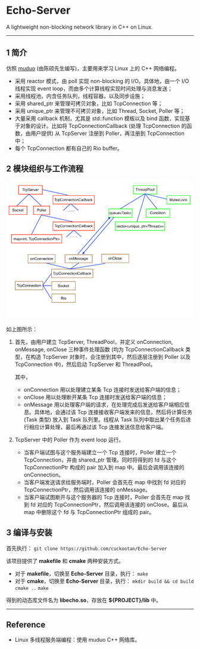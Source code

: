 # Echo-Server

A lightweight non\-blocking network library in C++ on Linux.

---

## 1 简介

仿照 [muduo][1] (由陈硕先生编写)，主要用来学习 Linux 上的 C++ 网络编程。

-   采用 reactor 模式，由 poll 实现 non\-blocking 的 I/O。具体地，由一个 I/O 线程实现 event loop，而由多个计算线程实现时间处理与消息发送；
-   采用线程池，内含任务队列，线程容器，以及同步设施；
-   采用 shared\_ptr 来管理可拷贝对象，比如 TcpConnection 等；
-   采用 unique\_ptr 来管理不可拷贝对象，比如 Thread, Socket, Poller 等；
-   大量采用 callback 机制，尤其是 std::function 模板以及 bind 函数，实现基于对象的设计。比如将 TcpConnectionCallback (处理 TcpConnection 的函数，由用户提供) 从 TcpServer 注册到 Poller，再注册到 TcpConnection 中；
-   每个 TcpConnection 都有自己的 Rio buffer。

## 2 模块组织与工作流程

![echo_server](./echo_server.png)

如上图所示：

1.  首先，由用户建立 TcpServer, ThreadPool，并定义 onConnection, onMessage, onClose 三种事件处理函数 (均为 TcpConnectionCallback 类型，在构造 TcpServer 对象时，会注册到其中，然后逐层注册到 Poller 以及 TcpConnection 中)，然后启动 TcpServer 和 ThreadPool。

    其中，

    -   onConnection 用以处理建立某条 Tcp 连接时发送给客户端的信息；
    -   onClose 用以处理断开某条 Tcp 连接时发送给客户端的信息；
    -   onMessage 用以处理客户端的请求，在处理完成后发送给客户端相应信息。具体地，会通过该 Tcp 连接接收客户端发来的信息，然后将计算任务 (Task 类型) 放入到 Task 队列里。线程从 Task 队列中取出某个任务后进行相应计算处理，最后再通过该 Tcp 连接发送信息给客户端。
2.  TcpServer 中的 Poller 作为 event loop 运行。

    -   当客户端试图与这个服务端建立一个 Tcp 连接时，Poller 建立一个 TcpConnection，并由 shared\_ptr 管理。同时将得到的 fd 与这个 TcpConnectionPtr 构成的 pair 加入到 map 中。最后会调用该连接的 onConnection。
    -   当客户端发送请求给服务端时，Poller 会首先在 map 中找到 fd 对应的 TcpConnectionPtr，然后调用该连接的 onMessage。
    -   当客户端试图断开与这个服务器的 Tcp 连接时，Poller 会首先在 map 找到 fd 对应的 TcpConnectionPtr，然后调用该连接的 onClose。最后从 map 中删除这个 fd 与 TcpConnectionPtr 组成的 pair。


## 3 编译与安装

首先执行：
`git clone https://github.com/cuckootan/Echo-Server`

该项目提供了 **makefile** 和 **cmake** 两种安装方式。

-   对于 **makefile**，切换至 **Echo\-Server** 目录，执行：
    `make`
-   对于 **cmake**，切换至 **Echo\-Server** 目录，执行：
    `mkdir build && cd build`
    `cmake ..`
    `make`

得到的动态库文件名为 **libecho.so**，存放在 **${PROJECT}/lib** 中。

---

## Reference

-   Linux 多线程服务端编程：使用 muduo C++ 网络库。


  [1]: https://github.com/chenshuo/muduo
